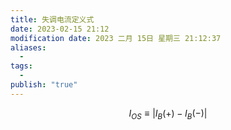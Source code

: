 ```yaml
---
title: 失调电流定义式
date: 2023-02-15 21:12
modification date: 2023 二月 15日 星期三 21:12:37
aliases:
  - 
tags:
  - 
publish: "true"
---
```


$$
I_{OS}\equiv |I_{B}(+)-I_{B}(-)|
$$
